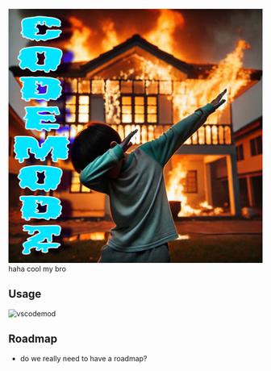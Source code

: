 ![vscodemod](./logo.jpeg)
haha cool my bro
## Usage

![vscodemod](./assets/vscodemod.gif)

## Roadmap

- do we really  need to have a roadmap?
